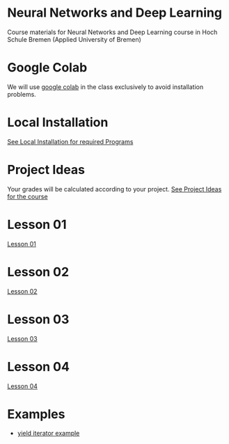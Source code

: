 # Neural Networks and Deep Learning
Course materials for Neural Networks and Deep Learning course in Hoch Schule Bremen (Applied University of Bremen)

# Google Colab

We will use [google colab](google-colab.md) in the class exclusively to avoid installation problems.

# Local Installation

[See Local Installation for required Programs](local-installation.md)

# Project Ideas

Your grades will be calculated according to your project.
[See Project Ideas for the course](Projects.md)


# Lesson 01

[Lesson 01](Lesson01.md)

# Lesson 02

[Lesson 02](Lesson02.md)

# Lesson 03

[Lesson 03](Lesson03.md)

# Lesson 04

[Lesson 04](Lesson04.md)

# Examples

- [yield iterator example](notebooks/yield_example1.ipynb)





